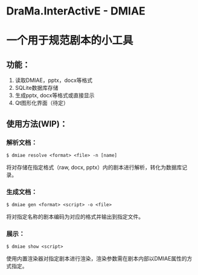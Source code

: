 # DraMa.InterActivE - DMIAE  
# 一个用于规范剧本的小工具

## 功能：
1. 读取DMIAE，pptx，docx等格式
2. SQLite数据库存储
3. 生成pptx, docx等格式或直接显示
4. Qt图形化界面（待定）

## 使用方法(WIP)：

### 解析文档：

	$ dmiae resolve <format> <file> -n [name]	
将对存储在指定格式（raw, docx, pptx）内的剧本进行解析，转化为数据库记录。  

### 生成文档：

	$ dmiae gen <format> <script> -o <file>	
将对指定名称的剧本编码为对应的格式并输出到指定文件。  

### 展示：

	$ dmiae show <script>
使用内置渲染器对指定剧本进行渲染，渲染参数需在剧本内部以DMIAE属性的方式指定。  
